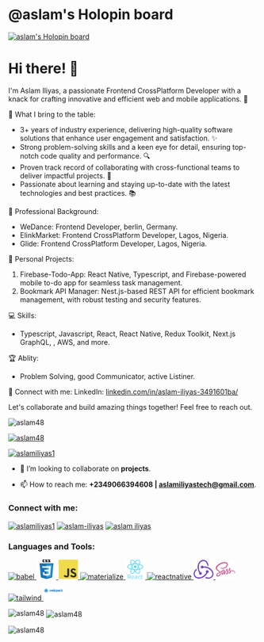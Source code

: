 # @aslam's Holopin board

[![aslam's Holopin board](https://holopin.me/aslam)](https://holopin.io/@aslam)

# Hi there! 👋

I'm  Aslam Iliyas, a passionate Frontend CrossPlatform Developer with a knack for crafting innovative and efficient web and mobile applications. 🚀

🌟 What I bring to the table:
- 3+ years of industry experience, delivering high-quality software solutions that enhance user engagement and satisfaction. ✨
- Strong problem-solving skills and a keen eye for detail, ensuring top-notch code quality and performance. 🔍
- Proven track record of collaborating with cross-functional teams to deliver impactful projects. 🤝
- Passionate about learning and staying up-to-date with the latest technologies and best practices. 📚

💼 Professional Background:
- WeDance: Frontend Developer, berlin, Germany.
- ElinkMarket: Frontend CrossPlatform Developer, Lagos, Nigeria.
- Glide: Frontend CrossPlatform Developer, Lagos, Nigeria.

🚀 Personal Projects:
1. Firebase-Todo-App: React Native, Typescript, and Firebase-powered mobile to-do app for seamless task management.
2. Bookmark API Manager: Nest.js-based REST API for efficient bookmark management, with robust testing and security features.
   

💻 Skills:
- Typescript, Javascript, React, React Native, Redux Toolkit, Next.js GraphQL, , AWS, and more.

🏆 Ablity:
- Problem Solving, good Communicator, active Listiner.

🔗 Connect with me:
LinkedIn: [linkedin.com/in/aslam-iliyas-3491601ba/](https://www.linkedin.com/in/aslam-iliyas-3491601ba/)

Let's collaborate and build amazing things together! Feel free to reach out. 
<p align="left"> <img src="https://komarev.com/ghpvc/?username=aslam48&label=Profile%20views&color=0e75b6&style=flat" alt="aslam48" /> </p>

<p align="left"> <a href="https://github.com/ryo-ma/github-profile-trophy"><img src="https://github-profile-trophy.vercel.app/?username=aslam48" alt="aslam48" /></a> </p>

<p align="left"> <a href="https://twitter.com/aslamiliyas1" target="blank"><img src="https://img.shields.io/twitter/follow/aslamiliyas1?logo=twitter&style=for-the-badge" alt="aslamiliyas1" /></a> </p>

- 👯 I’m looking to collaborate on **projects**.

- 📫 How to reach me: **+2349066394608 | aslamiliyastech@gmail.com**.

<h3 align="left">Connect with me:</h3>
<p align="left">
<a href="https://twitter.com/aslamiliyas1" target="blank"><img align="center" src="https://raw.githubusercontent.com/rahuldkjain/github-profile-readme-generator/master/src/images/icons/Social/twitter.svg" alt="aslamiliyas1" height="30" width="40" /></a>
<a href="https://linkedin.com/in/aslam-iliyas-3491601ba/" target="blank"><img align="center" src="https://raw.githubusercontent.com/rahuldkjain/github-profile-readme-generator/master/src/images/icons/Social/linked-in-alt.svg" alt="aslam-iliyas" height="30" width="40" /></a>
<a href="https://fb.com/aslam iliyas" target="blank"><img align="center" src="https://raw.githubusercontent.com/rahuldkjain/github-profile-readme-generator/master/src/images/icons/Social/facebook.svg" alt="aslam iliyas" height="30" width="40" /></a>
</p>

<h3 align="left">Languages and Tools:</h3>
<p align="left"> 
<a href="https://babeljs.io/" target="_blank" rel="noreferrer"> 
  <img src="https://www.vectorlogo.zone/logos/babeljs/babeljs-icon.svg" alt="babel" width="40" height="40"/> 
</a> 
<a href="https://www.w3schools.com/css/" target="_blank" rel="noreferrer"> 
  <img src="https://raw.githubusercontent.com/devicons/devicon/master/icons/css3/css3-original-wordmark.svg" alt="css3" width="40" height="40"/> 
</a> 
<a href="https://www.w3.org/html

/" target="_blank" rel="noreferrer"> 
  <img src="https://raw.githubusercontent.com/devicons/devicon/master/icons/html5/html5-original-wordmark.svg" alt="html5" width="40" height="40"/> 
</a> 
<a href="https://developer.mozilla.org/en-US/docs/Web/JavaScript" target="_blank" rel="noreferrer"> 
  <img src="https://raw.githubusercontent.com/devicons/devicon/master/icons/javascript/javascript-original.svg" alt="javascript" width="40" height="40"/> 
</a> 
<a href="https://materializecss.com/" target="_blank" rel="noreferrer"> 
  <img src="https://raw.githubusercontent.com/prplx/svg-logos/5585531d45d294869c4eaab4d7cf2e9c167710a9/svg/materialize.svg" alt="materialize" width="40" height="40"/> 
</a> 
<a href="https://reactjs.org/" target="_blank" rel="noreferrer"> 
  <img src="https://raw.githubusercontent.com/devicons/devicon/master/icons/react/react-original-wordmark.svg" alt="react" width="40" height="40"/> 
</a> 
<a href="https://reactnative.dev/" target="_blank" rel="noreferrer"> 
  <img src="https://reactnative.dev/img/header_logo.svg" alt="reactnative" width="40" height="40"/> 
</a> 
<a href="https://redux.js.org" target="_blank" rel="noreferrer"> 
  <img src="https://raw.githubusercontent.com/devicons/devicon/master/icons/redux/redux-original.svg" alt="redux" width="40" height="40"/> 
</a> 
<a href="https://sass-lang.com" target="_blank" rel="noreferrer"> 
  <img src="https://raw.githubusercontent.com/devicons/devicon/master/icons/sass/sass-original.svg" alt="sass" width="40" height="40"/> 
</a> 
<a href="https://tailwindcss.com/" target="_blank" rel="noreferrer"> 
  <img src="https://www.vectorlogo.zone/logos/tailwindcss/tailwindcss-icon.svg" alt="tailwind" width="40" height="40"/> 
</a> 
<a href="https://webpack.js.org" target="_blank" rel="noreferrer"> 
  <img src="https://raw.githubusercontent.com/devicons/devicon/d00d0969292a6569d45b06d3f350f463a0107b0d/icons/webpack/webpack-original-wordmark.svg" alt="webpack" width="40" height="40"/> 
</a> 
</p>

<p>
  <img align="left" src="https://github-readme-stats.vercel.app/api/top-langs?username=aslam48&show_icons=true&locale=en&layout=compact" alt="aslam48" />
</p>

<p>&nbsp;<img align="center" src="https://github-readme-stats.vercel.app/api?username=aslam48&show_icons=true&locale=en" alt="aslam48" /></p>

<p><img align="center" src="https://github-readme-streak-stats.herokuapp.com/?user=aslam48&" alt="aslam48" /></p>
